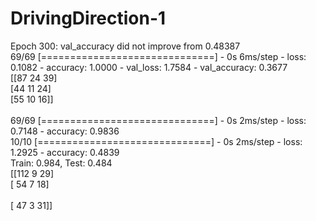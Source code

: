 # DrivingDirection-1

Epoch 300: val_accuracy did not improve from 0.48387 <br>
69/69 [==============================] - 0s 6ms/step - loss: 0.1082 - accuracy: 1.0000 - val_loss: 1.7584 - val_accuracy: 0.3677  <br>
[[87 24 39]  <br>
 [44 11 24]  <br>
 [55 10 16]] <br>  
69/69 [==============================] - 0s 2ms/step - loss: 0.7148 - accuracy: 0.9836  <br>
10/10 [==============================] - 0s 2ms/step - loss: 1.2925 - accuracy: 0.4839  <br>
Train: 0.984, Test: 0.484  <br>
[[112   9  29]             <br>
 [ 54   7  18]             <br>  
 [ 47   3  31]]            <br>
